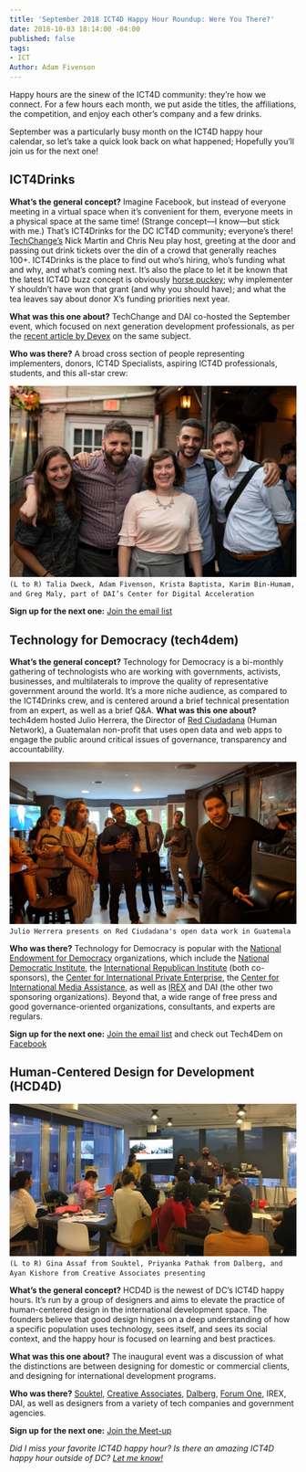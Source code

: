 ```yaml
---
title: 'September 2018 ICT4D Happy Hour Roundup: Were You There?'
date: 2018-10-03 18:14:00 -04:00
published: false
tags:
- ICT
Author: Adam Fivenson
---
```


Happy hours are the sinew of the ICT4D community: they’re how we connect. For a few hours each month, we put aside the titles, the affiliations, the competition, and enjoy each other’s company and a few drinks. 

September was a particularly busy month on the ICT4D happy hour calendar, so let’s take a quick look back on what happened; Hopefully you’ll join us for the next one! 

## ICT4Drinks

**What’s the general concept?** Imagine Facebook, but instead of everyone meeting in a virtual space when it’s convenient for them, everyone meets in a physical space at the same time! (Strange concept—I know—but stick with me.) That’s ICT4Drinks for the DC ICT4D community; everyone’s there! [TechChange’s](https://www.techchange.org/) Nick Martin and Chris Neu play host, greeting at the door and passing out drink tickets over the din of a crowd that generally reaches 100+. ICT4Drinks is the place to find out who’s hiring, who’s funding what and why, and what’s coming next. It’s also the place to let it be known that the latest ICT4D buzz concept is obviously [horse puckey](https://www.urbandictionary.com/define.php?term=horse-puckey); why implementer Y shouldn’t have won that grant (and why you should have); and what the tea leaves say about donor X’s funding priorities next year.

**What was this one about?** TechChange and DAI co-hosted the September event, which focused on next generation development professionals, as per the [recent article by Devex](https://www.devex.com/news/what-it-will-take-to-be-a-next-generation-development-professional-92764) on the same subject. 

**Who was there?** A broad cross section of people representing implementers, donors, ICT4D Specialists, aspiring ICT4D professionals, students, and this all-star crew:

![ict4drinks2.jpg](/uploads/ict4drinks2.jpg) `(L to R) Talia Dweck, Adam Fivenson, Krista Baptista, Karim Bin-Humam, and Greg Maly, part of DAI’s Center for Digital Acceleration`

**Sign up for the next one:** [Join the email list](http://ict4drinks.com/)

## Technology for Democracy (tech4dem)

**What’s the general concept?** Technology for Democracy is a bi-monthly gathering of technologists who are working with governments, activists, businesses, and multilaterals to improve the quality of representative government around the world. It’s a more niche audience, as compared to the ICT4Drinks crew, and is centered around a brief technical presentation from an expert, as well as a brief Q&A. 
**What was this one about?** tech4dem hosted Julio Herrera, the Director of [Red Ciudadana](http://redciudadana.org/) (Human Network), a Guatemalan non-profit that uses open data and web apps to engage the public around critical issues of governance, transparency and accountability. 

![tech4dem.jpeg](/uploads/tech4dem.jpeg)`Julio Herrera presents on Red Ciudadana's open data work in Guatemala`

**Who was there?** Technology for Democracy is popular with the [National Endowment for Democracy](https://www.ned.org/) organizations, which include the [National Democratic Institute](https://www.ndi.org/), the [International Republican Institute](https://www.iri.org/) (both co-sponsors), the [Center for International Private Enterprise](https://www.cipe.org/), the [Center for International Media Assistance](https://www.cima.ned.org/), as well as [IREX](https://www.irex.org/) and DAI (the other two sponsoring organizations). Beyond that, a wide range of free press and good governance-oriented organizations, consultants, and experts are regulars. 

**Sign up for the next one:** [Join the email list](http://bit.ly/tech4dem-dc) and check out Tech4Dem on [Facebook](http://www.Facebook.com/tech4dem)

## Human-Centered Design for Development (HCD4D)

![Image from iOS (14).jpg](/uploads/Image%20from%20iOS%20(14).jpg)`(L to R) Gina Assaf from Souktel, Priyanka Pathak from Dalberg, and Ayan Kishore from Creative Associates presenting`

**What’s the general concept?** HCD4D is the newest of DC’s ICT4D happy hours. It’s run by a group of designers and aims to elevate the practice of human-centered design in the international development space. The founders believe that good design hinges on a deep understanding of how a specific population uses technology, sees itself, and sees its social context, and the happy hour is focused on learning and best practices. 

**What was this one about?** The inaugural event was a discussion of what the distinctions are between designing for domestic or commercial clients, and designing for international development programs. 

**Who was there?** [Souktel](http://www.souktel.org/), [Creative Associates](https://www.creativeassociatesinternational.com/), [Dalberg](https://www.dalberg.com/), [Forum One](https://forumone.com/), IREX, DAI, as well as designers from a variety of tech companies and government agencies.

**Sign up for the next one:** [Join the Meet-up](https://www.meetup.com/HCD4D-Designing-Tech-for-International-Aid-Development/)


*Did I miss your favorite ICT4D happy hour? Is there an amazing ICT4D happy hour outside of DC? [Let me know!](mailto:adam_fivenson@dai.com)*